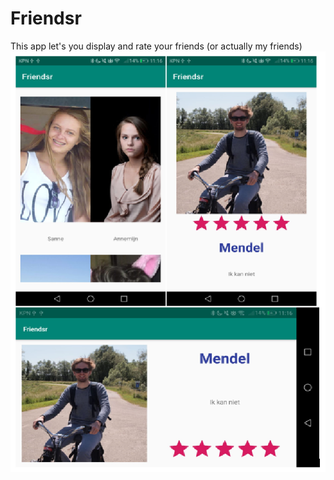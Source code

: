 # Friendsr
This app let's you display and rate your friends (or actually my friends)
![alt text](https://github.com/johandiepstraten/Friendsr/blob/master/doc/Friendsrscreenshot.png)
